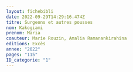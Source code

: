 ```yaml
---
layout: fichebibli
date: 2022-09-29T14:29:16.474Z
titre: Surgeons et autres pousses
nom: Kakogiami
prenom: Maria
coauteur: Marie Rouzin, Amalia Ramanankirahina
editions: Excès
annee: "2022"
pages: "115"
ID_categorie: "1"
---
```

